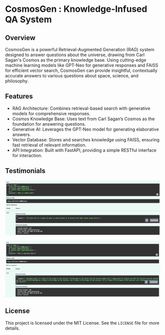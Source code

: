 # CosmosGen :  Knowledge-Infused QA System
## Overview
CosmosGen is a powerful Retrieval-Augmented Generation (RAG) system designed to answer questions about the universe, drawing from Carl Sagan's Cosmos as the primary knowledge base. Using cutting-edge machine learning models like GPT-Neo for generative responses and FAISS for efficient vector search, CosmosGen can provide insightful, contextually accurate answers to various questions about space, science, and philosophy.

## Features
- RAG Architecture: Combines retrieval-based search with generative models for comprehensive responses.
- Cosmos Knowledge Base: Uses text from Carl Sagan’s Cosmos as the foundation for answering questions.
- Generative AI: Leverages the GPT-Neo model for generating elaborative answers.
- Vector Database: Stores and searches knowledge using FAISS, ensuring fast retrieval of relevant information.
- API Integration: Built with FastAPI, providing a simple RESTful interface for interaction.

## Testimonials

![Test 1](assets/test2.png)



![Test 2](assets/test1.png)

## License
This project is licensed under the MIT License. See the `LICENSE` file for more details.
